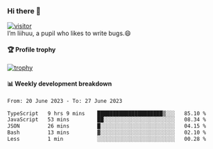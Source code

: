 ### Hi there 👋
[![visitor](https://visitor-badge.glitch.me/badge?page_id=liihuu&right_color=blue)](https://github.com/liihuu)<br>
I’m liihuu, a pupil who likes to write bugs.😄


#### 🏆 Profile trophy
[![trophy](https://github-profile-trophy.vercel.app?username=liihuu&margin-w=16&margin-h=16&rank=-C,-B)](https://github.com/liihuu)


#### 📊 Weekly development breakdown
<!--START_SECTION:waka-->

```txt
From: 20 June 2023 - To: 27 June 2023

TypeScript   9 hrs 9 mins    █████████████████████▒░░░   85.10 %
JavaScript   53 mins         ██░░░░░░░░░░░░░░░░░░░░░░░   08.34 %
JSON         26 mins         █░░░░░░░░░░░░░░░░░░░░░░░░   04.15 %
Bash         13 mins         ▓░░░░░░░░░░░░░░░░░░░░░░░░   02.10 %
Less         1 min           ░░░░░░░░░░░░░░░░░░░░░░░░░   00.28 %
```

<!--END_SECTION:waka-->

<!--
**liihuu/liihuu** is a ✨ _special_ ✨ repository because its `README.md` (this file) appears on your GitHub profile.

Here are some ideas to get you started:

- 🔭 I’m currently working on ...
- 🌱 I’m currently learning ...
- 👯 I’m looking to collaborate on ...
- 🤔 I’m looking for help with ...
- 💬 Ask me about ...
- 📫 How to reach me: ...
- 😄 Pronouns: ...
- ⚡ Fun fact: ...
-->
